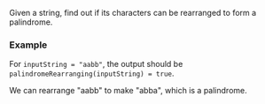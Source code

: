 Given a string, find out if its characters can be rearranged to form a palindrome.

### Example

For `inputString = "aabb"`, the output should be
`palindromeRearranging(inputString) = true`.

We can rearrange "aabb" to make "abba", which is a palindrome.
